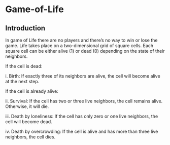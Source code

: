 # Game-of-Life
## Introduction
In game of Life there are no players and there’s no way to win or lose the game. Life takes place on a two-dimensional grid of square cells. Each square cell can be either alive (1) or dead (0) depending on the state of their neighbors.

If the cell is dead:

i. Birth: If exactly three of its neighbors are alive, the cell will become alive at the next step.

If the cell is already alive:

ii. Survival: If the cell has two or three live neighbors, the cell remains alive. Otherwise, it will die.

iii. Death by loneliness: If the cell has only zero or one live neighbors, the cell will become dead.

iv. Death by overcrowding: If the cell is alive and has more than three live neighbors, the cell dies.
